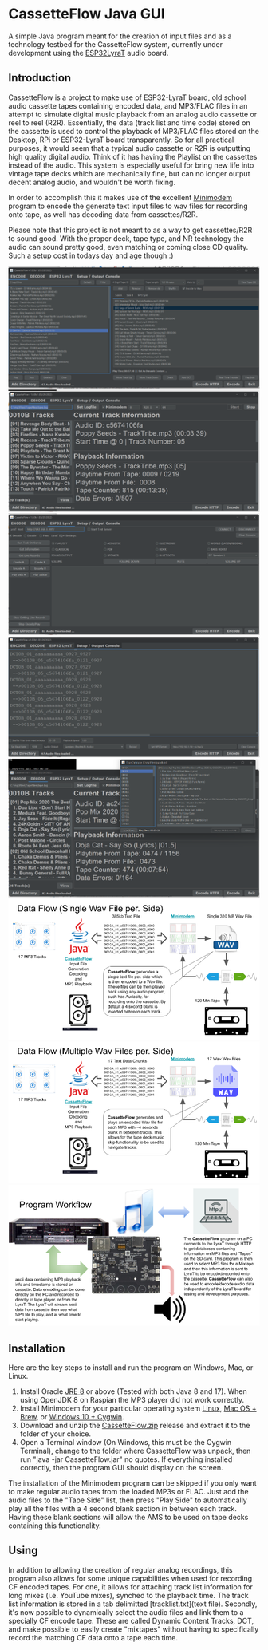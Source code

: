 # CassetteFlow Java GUI
A simple Java program meant for the creation of input files and as a technology 
testbed for the CassetteFlow system, currently under development using the 
[ESP32LyraT](https://docs.espressif.com/projects/esp-adf/en/latest/get-started/get-started-esp32-lyrat.html) 
audio board.

## Introduction
CassetteFlow is a project to make use of ESP32-LyraT board, old school audio 
cassette tapes containing encoded data, and MP3/FLAC files in an attempt to 
simulate digital music playback from an analog audio cassette or reel to reel (R2R). 
Essentially, the data (track list and time code) stored on the cassette is used 
to control the playback of MP3/FLAC files stored on the Desktop, RPi or 
ESP32-LyraT board transparently. So for all practical purposes, it would seem 
that a typical audio cassette or R2R is outputting high quality digital audio. 
Think of it has having the Playlist on the cassettes instead of the audio. This 
system is especially useful for bring new life into vintage tape decks which are 
mechanically fine, but can no longer output decent analog audio, and wouldn't 
be worth fixing.   

In order to accomplish this it makes use of the excellent 
[Minimodem](https://github.com/kamalmostafa/minimodem) program to encode the 
generate text input files to wav files for recording onto tape, as well has 
decoding data from cassettes/R2R.

Please note that this project is not meant to as a way to get cassettes/R2R to 
sound good. With the proper deck, tape type, and NR technology the audio 
can sound pretty good, even matching or coming close CD quality.  Such a setup 
cost in todays day and age though :) 

![Main GUI 1](gui01.png)
![Main GUI 2](gui02.png)
![Main GUI 3](gui03.png)
![Main GUI 4](gui04.png)
![Main GUI 5](gui05.png)
![Data Flow 1](dataflow01.png)
![Data Flow 2](dataflow02.png)
![LyraT](LyraT01.png)

## Installation
Here are the key steps to install and run the program on Windows, Mac, or Linux.

1. Install Oracle [JRE 8](https://www.java.com/en/download/manual.jsp) or above 
(Tested with both Java 8 and 17). When using OpenJDK 8 on Raspian the MP3 player 
did not work correctly.
2. Install Minimodem for your particular operating system [Linux](http://www.whence.com/minimodem/), 
[Mac OS + Brew](https://brewinstall.org/install-minimodem-on-mac-with-brew/), or 
[Windows 10 + Cygwin](https://github.com/kamalmostafa/minimodem/blob/master/README.windows).
3. Download and unzip the [CassetteFlow.zip](CassetteFlow.zip) release and 
extract it to the folder of your choice.
4. Open a Terminal window (On Windows, this must be the Cygwin Terminal), 
change to the folder where CassetteFlow was unpack, then run 
"java -jar CassetteFlow.jar" no quotes. If everything installed correctly, then 
the program GUI should display on the screen.

The installation of the Minimodem program can be skipped if you only want to 
make regular audio tapes from the loaded MP3s or FLAC. Just add the audio files to 
the "Tape Side" list, then press "Play Side" to automatically play all the files 
with a 4 second blank section in between each track. Having these blank sections 
will allow the AMS to be used on tape decks containing this functionality.  

## Using
In addition to allowing the creation of regular analog recordings, this 
program also allows for some unique capabilities when used for recording 
CF encoded tapes. For one, it allows for attaching track list information for 
long mixes (i.e. YouTube mixes), synched to the playback time.  The track list
information is stored in a tab delimitted [tracklist.txt](text file). Secondly, 
it's now possible to dynamically select the audio files and link them to a 
specially CF encode tape. These are called Dynamic Content Tracks, DCT, and make 
possible to easily create "mixtapes" without having to specifically record the 
matching CF data onto a tape each time.